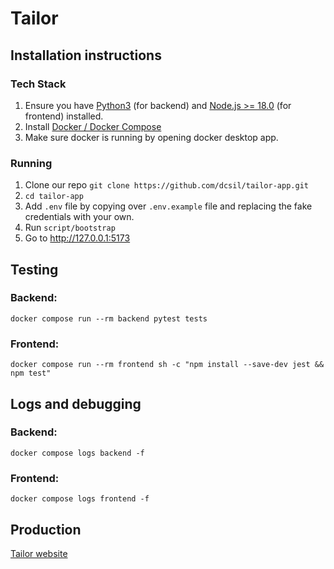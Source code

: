# Tailor

## Installation instructions

### Tech Stack
1. Ensure you have [Python3](https://www.python.org/downloads/) (for backend) and [Node.js >= 18.0](https://nodejs.org/en) (for frontend) installed.
2. Install [Docker / Docker Compose](https://www.docker.com/products/docker-desktop/)
3. Make sure docker is running by opening docker desktop app.

### Running
1. Clone our repo `git clone https://github.com/dcsil/tailor-app.git`
2. `cd tailor-app`
3. Add `.env` file by copying over `.env.example` file and replacing the fake credentials with your own.
4. Run `script/bootstrap` 
5. Go to http://127.0.0.1:5173

## Testing
### Backend:
```
docker compose run --rm backend pytest tests 
```
### Frontend:
```
docker compose run --rm frontend sh -c "npm install --save-dev jest && npm test"
```

## Logs and debugging
### Backend:
```
docker compose logs backend -f
```

### Frontend:
```
docker compose logs frontend -f
```

## Production
[Tailor website](https://tailor-4d71417e9aab.herokuapp.com/)